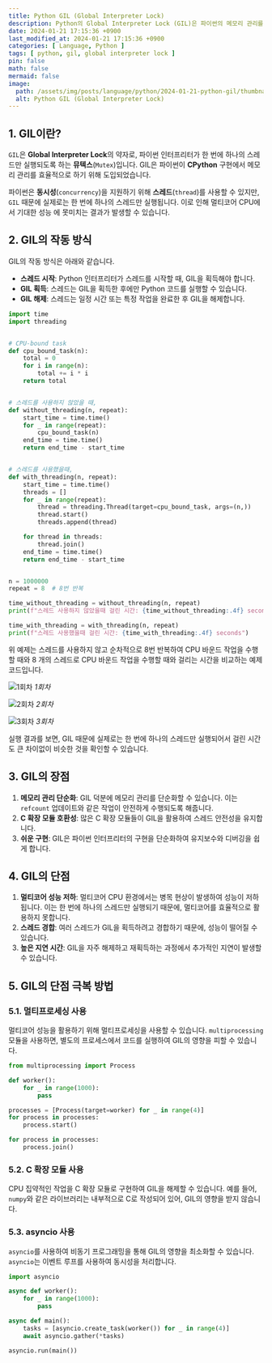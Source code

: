 ```yaml
---
title: Python GIL (Global Interpreter Lock)
description: Python의 Global Interpreter Lock (GIL)은 파이썬의 메모리 관리를 단순화하고, 여러 스레드에서 동시에 Python 객체에 접근하는 문제를 방지하기 위해 존재합니다. 이 글에서는 GIL의 기본 개념, 작동 방식에 대해 설명합니다.
date: 2024-01-21 17:15:36 +0900
last_modified_at: 2024-01-21 17:15:36 +0900
categories: [ Language, Python ]
tags: [ python, gil, global interpreter lock ]
pin: false
math: false
mermaid: false
image:
  path: /assets/img/posts/language/python/2024-01-21-python-gil/thumbnail.webp
  alt: Python GIL (Global Interpreter Lock)
---
```


## 1. GIL이란?

`GIL`은 **Global Interpreter Lock**의 약자로, 파이썬 인터프리터가 한 번에 하나의 스레드만 실행되도록 하는 **뮤텍스**(`Mutex`)입니다. GIL은 파이썬이 **CPython** 구현에서
메모리 관리를 효율적으로 하기 위해 도입되었습니다.

파이썬은 **동시성**(`concurrency`)을 지원하기 위해 **스레드**(`thread`)를 사용할 수 있지만, `GIL` 때문에 실제로는 한 번에 하나의 스레드만 실행됩니다. 이로 인해 멀티코어 CPU에서 기대한 성능
에 못미치는 결과가 발생할 수 있습니다.

## 2. GIL의 작동 방식

GIL의 작동 방식은 아래와 같습니다.

- **스레드 시작**: Python 인터프리터가 스레드를 시작할 때, GIL을 획득해야 합니다.
- **GIL 획득**: 스레드는 GIL을 획득한 후에만 Python 코드를 실행할 수 있습니다.
- **GIL 해제**: 스레드는 일정 시간 또는 특정 작업을 완료한 후 GIL을 해제합니다.

```python
import time
import threading


# CPU-bound task
def cpu_bound_task(n):
    total = 0
    for i in range(n):
        total += i * i
    return total


# 스레드를 사용하지 않았을 때,
def without_threading(n, repeat):
    start_time = time.time()
    for _ in range(repeat):
        cpu_bound_task(n)
    end_time = time.time()
    return end_time - start_time


# 스레드를 사용했을때,
def with_threading(n, repeat):
    start_time = time.time()
    threads = []
    for _ in range(repeat):
        thread = threading.Thread(target=cpu_bound_task, args=(n,))
        thread.start()
        threads.append(thread)

    for thread in threads:
        thread.join()
    end_time = time.time()
    return end_time - start_time


n = 1000000
repeat = 8  # 8번 반복

time_without_threading = without_threading(n, repeat)
print(f"스레드 사용하지 않았을때 걸린 시간: {time_without_threading:.4f} seconds")

time_with_threading = with_threading(n, repeat)
print(f"스레드 사용했을때 걸린 시간: {time_with_threading:.4f} seconds")
```

위 예제는 스레드를 사용하지 않고 순차적으로 8번 반복하여 CPU 바운드 작업을 수행할 때와 8 개의 스레드로 CPU 바운드 작업을 수행할 때와 걸리는 시간을 비교하는 예제 코드입니다.

![1회차](/assets/img/posts/language/python/2024-01-21-python-gil/ex2-1.webp)
_1회차_

![2회차](/assets/img/posts/language/python/2024-01-21-python-gil/ex2-2.webp)
_2회차_

![3회차](/assets/img/posts/language/python/2024-01-21-python-gil/ex2-3.webp)
_3회차_

실행 결과를 보면, GIL 때문에 실제로는 한 번에 하나의 스레드만 실행되어서 걸린 시간도 큰 차이없이 비슷한 것을 확인할 수 있습니다.

## 3. GIL의 장점

1. **메모리 관리 단순화**: GIL 덕분에 메모리 관리를 단순화할 수 있습니다. 이는 `refcount` 업데이트와 같은 작업이 안전하게 수행되도록 해줍니다.
2. **C 확장 모듈 호환성**: 많은 C 확장 모듈들이 GIL을 활용하여 스레드 안전성을 유지합니다.
3. **쉬운 구현**: GIL은 파이썬 인터프리터의 구현을 단순화하여 유지보수와 디버깅을 쉽게 합니다.

## 4. GIL의 단점

1. **멀티코어 성능 저하**: 멀티코어 CPU 환경에서는 병목 현상이 발생하여 성능이 저하됩니다. 이는 한 번에 하나의 스레드만 실행되기 때문에, 멀티코어를 효율적으로 활용하지 못합니다.
2. **스레드 경합**: 여러 스레드가 GIL을 획득하려고 경합하기 때문에, 성능이 떨어질 수 있습니다.
3. **높은 지연 시간**: GIL을 자주 해제하고 재획득하는 과정에서 추가적인 지연이 발생할 수 있습니다.

## 5. GIL의 단점 극복 방법

### 5.1. 멀티프로세싱 사용

멀티코어 성능을 활용하기 위해 멀티프로세싱을 사용할 수 있습니다. `multiprocessing` 모듈을 사용하면, 별도의 프로세스에서 코드를 실행하여 GIL의 영향을 피할 수 있습니다.

```python
from multiprocessing import Process

def worker():
    for _ in range(1000):
        pass

processes = [Process(target=worker) for _ in range(4)]
for process in processes:
    process.start()

for process in processes:
    process.join()
```

### 5.2. C 확장 모듈 사용

CPU 집약적인 작업을 C 확장 모듈로 구현하여 GIL을 해제할 수 있습니다. 예를 들어, `numpy`와 같은 라이브러리는 내부적으로 C로 작성되어 있어, GIL의 영향을 받지 않습니다.

### 5.3. asyncio 사용

`asyncio`를 사용하여 비동기 프로그래밍을 통해 GIL의 영향을 최소화할 수 있습니다. `asyncio`는 이벤트 루프를 사용하여 동시성을 처리합니다.

```python
import asyncio

async def worker():
    for _ in range(1000):
        pass

async def main():
    tasks = [asyncio.create_task(worker()) for _ in range(4)]
    await asyncio.gather(*tasks)

asyncio.run(main())
```

